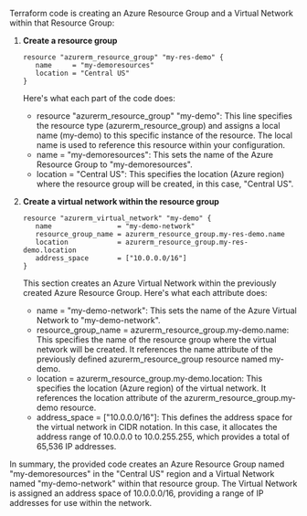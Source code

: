 Terraform code is creating an Azure Resource Group and a Virtual Network within that Resource Group:

1. **Create a resource group**
   ```
   resource "azurerm_resource_group" "my-res-demo" {
      name     = "my-demoresources"
      location = "Central US"
   }
   ```
   Here's what each part of the code does:
   * resource "azurerm_resource_group" "my-demo": This line specifies the resource type (azurerm_resource_group) and assigns a local name (my-demo) to this specific instance of the resource. The local name is used to reference this resource within your configuration.
   * name = "my-demoresources": This sets the name of the Azure Resource Group to "my-demoresources".
   * location = "Central US": This specifies the location (Azure region) where the resource group will be created, in this case, "Central US".
   
1. **Create a virtual network within the resource group**
   ```
   resource "azurerm_virtual_network" "my-demo" {
      name                = "my-demo-network"
      resource_group_name = azurerm_resource_group.my-res-demo.name
      location            = azurerm_resource_group.my-res-demo.location
      address_space       = ["10.0.0.0/16"]
   }
   ```
   This section creates an Azure Virtual Network within the previously created Azure Resource Group. Here's what each attribute does:
   * name = "my-demo-network": This sets the name of the Azure Virtual Network to "my-demo-network".
   * resource_group_name = azurerm_resource_group.my-demo.name: This specifies the name of the resource group where the virtual network will be created. It references the name attribute of the previously defined azurerm_resource_group resource named my-demo.
   * location = azurerm_resource_group.my-demo.location: This specifies the location (Azure region) of the virtual network. It references the location attribute of the azurerm_resource_group.my-demo resource.
   * address_space = ["10.0.0.0/16"]: This defines the address space for the virtual network in CIDR notation. In this case, it allocates the address range of 10.0.0.0 to 10.0.255.255, which provides a total of 65,536 IP addresses.


In summary, the provided code creates an Azure Resource Group named "my-demoresources" in the "Central US" region and a Virtual Network named "my-demo-network" within that resource group. The Virtual Network is assigned an address space of 10.0.0.0/16, providing a range of IP addresses for use within the network.